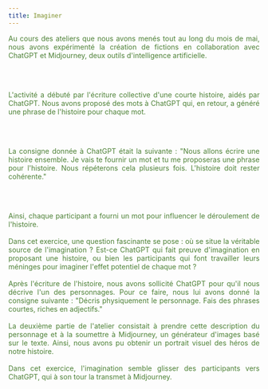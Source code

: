 ```yaml
---
title: Imaginer
---
```

<font color="#4d8136"><p  style="text-align: justify">Au cours des ateliers que nous avons menés tout au long du mois de mai, nous avons expérimenté la création de fictions en collaboration avec ChatGPT et Midjourney, deux outils d'intelligence artificielle.</p>
<br><br>
<p  style="text-align: justify">L'activité a débuté par l'écriture collective d'une courte histoire, aidés par ChatGPT. Nous avons proposé des mots à ChatGPT qui, en retour, a généré une phrase de l'histoire pour chaque mot.</p>
<br><br>
<p  style="text-align: justify">La consigne donnée à ChatGPT était la suivante :
"Nous allons écrire une histoire ensemble. Je vais te fournir un mot et tu me proposeras une phrase pour l'histoire. Nous répéterons cela plusieurs fois. L'histoire doit rester cohérente."</p>
<br><br>
<p  style="text-align: justify">Ainsi, chaque participant a fourni un mot pour influencer le déroulement de l'histoire.
<br><br>
Dans cet exercice, une question fascinante se pose : où se situe la véritable source de l'imagination ? Est-ce ChatGPT qui fait preuve d'imagination en proposant une histoire, ou bien les participants qui font travailler leurs méninges pour imaginer l'effet potentiel de chaque mot ?
<br><br>
Après l'écriture de l'histoire, nous avons sollicité ChatGPT pour qu'il nous décrive l'un des personnages. Pour ce faire, nous lui avons donné la consigne suivante :
"Décris physiquement le personnage. Fais des phrases courtes, riches en adjectifs."
<br><br>
La deuxième partie de l'atelier consistait à prendre cette description du personnage et à la soumettre à Midjourney, un générateur d'images basé sur le texte. Ainsi, nous avons pu obtenir un portrait visuel des héros de notre histoire.
<br><br>
Dans cet exercice, l'imagination semble glisser des participants vers ChatGPT, qui à son tour la transmet à Midjourney.</p></font>